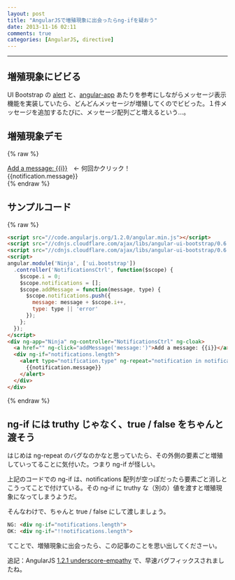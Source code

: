 ```yaml
---
layout: post
title: "AngularJSで増殖現象に出会ったらng-ifを疑おう"
date: 2013-11-16 02:11
comments: true
categories: [AngularJS, directive]
---
```

---
## 増殖現象にビビる

UI Bootstrap の [alert](http://angular-ui.github.io/bootstrap/#/alert) と、[angular-app](https://github.com/angular-app/angular-app) あたりを参考にしながらメッセージ表示機能を実装していたら、どんどんメッセージが増殖してくのでビビった。１件メッセージを追加するたびに、メッセージ配列ごと増えるという…。

## 増殖現象デモ

{% raw %}
<script src="//code.angularjs.org/1.2.0/angular.min.js"></script>
<script src="//cdnjs.cloudflare.com/ajax/libs/angular-ui-bootstrap/0.6.0/ui-bootstrap.min.js"></script>
<script src="//cdnjs.cloudflare.com/ajax/libs/angular-ui-bootstrap/0.6.0/ui-bootstrap-tpls.min.js"></script>
<script>
angular.module('Ninja', ['ui.bootstrap'])
  .controller('NotificationsCtrl', function($scope) {
    $scope.i = 0;
    $scope.notifications = [];
    $scope.addMessage = function(message, type) {
      $scope.notifications.push({
        message: message + $scope.i++,
        type: type || 'error'
      });
    };
  });
</script>
<div ng-app="Ninja" ng-controller="NotificationsCtrl" ng-cloak>
  <a href="" ng-click="addMessage('message:')">Add a message: {{i}}</a>　← 何回かクリック！
  <div ng-if="notifications.length">
    <alert type="notification.type" ng-repeat="notification in notifications">
      {{notification.message}}
    </alert>
  </div>
</div>
{% endraw %}

<!-- more -->

## サンプルコード

{% raw %}
``` html
<script src="//code.angularjs.org/1.2.0/angular.min.js"></script>
<script src="//cdnjs.cloudflare.com/ajax/libs/angular-ui-bootstrap/0.6.0/ui-bootstrap.min.js"></script>
<script src="//cdnjs.cloudflare.com/ajax/libs/angular-ui-bootstrap/0.6.0/ui-bootstrap-tpls.min.js"></script>
<script>
angular.module('Ninja', ['ui.bootstrap'])
  .controller('NotificationsCtrl', function($scope) {
    $scope.i = 0;
    $scope.notifications = [];
    $scope.addMessage = function(message, type) {
      $scope.notifications.push({
        message: message + $scope.i++,
        type: type || 'error'
      });
    };
  });
</script>
<div ng-app="Ninja" ng-controller="NotificationsCtrl" ng-cloak>
  <a href="" ng-click="addMessage('message:')">Add a message: {{i}}</a>
  <div ng-if="notifications.length">
    <alert type="notification.type" ng-repeat="notification in notifications">
      {{notification.message}}
    </alert>
  </div>
</div>
```
{% endraw %}


## ng-if には truthy じゃなく、true / false をちゃんと渡そう

はじめは ng-repeat のバグなのかなと思っていたら、その外側の要素ごと増殖していってることに気付いた。つまり ng-if が怪しい。

上記のコードでの ng-if は、notifications 配列が空っぽだったら要素ごと消しとこうってことで付けている。その ng-if に truthy な（別の）値を渡すと増殖現象になってしまうようだ。

そんなわけで、ちゃんと true / false にして渡しましょう。

``` html
NG: <div ng-if="notifications.length">
OK: <div ng-if="!!notifications.length">
```
てことで、増殖現象に出会ったら、この記事のことを思い出してくださーい。

追記：AngularJS [1.2.1 underscore-empathy](https://github.com/angular/angular.js/blob/master/CHANGELOG.md#121-underscore-empathy-2013-11-14) で、早速バグフィックスされましたね。
